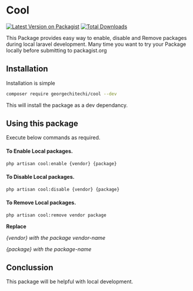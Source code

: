 # Cool

[![Latest Version on Packagist](https://img.shields.io/packagist/v/georgechitechi/cool.svg?style=flat-square)](https://packagist.org/packages/georgechitechi/cool)
[![Total Downloads](https://img.shields.io/packagist/dt/georgechitechi/cool.svg?style=flat-square)](https://packagist.org/packages/georgechitechi/cool)

This Package provides easy way to enable, disable and Remove packages during local laravel development.
Many time you want to try your Package locally before submitting to packagist.org 

## Installation

Installation is simple
```bash
composer require georgechitechi/cool --dev
```
This will install the package as a dev dependancy.

## Using this package

Execute below commands as required.

#### To Enable Local packages.
```bash
php artisan cool:enable {vendor} {package}
````

#### To Disable Local packages.
```bash
php artisan cool:disable {vendor} {package}
````
#### To Remove Local packages.
```bash
php artisan cool:remove vendor package
````
**Replace**

*{vendor} with the package vendor-name*

*{package} with the package-name*

## Conclussion
This package will be helpful with local development.